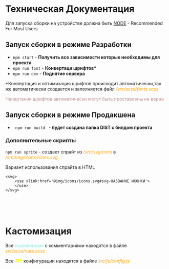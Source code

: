 # Техническая Документация

<p>Для запуска сборки на устройстве должна быть <a href = 'https://nodejs.org/en'>NODE</a> - Recommended For Most Users </p>

## Запуск сборки в режиме Разработки

<ul>
   <li><code>npm start</code> - <b>Получить все зависимости которые необходимы для проекта</b></li>
   <li><code>npm run font</code> - <b>Конвертаци шрифтов*</b></li>
   <li><code>npm run dev</code> - <b>Поднятие сервера</b></li>
</ul>
<p>*Конвертация и оптимизация шрифтов происходит автоматически,так же автоматически создается и заполняется файл <em style ='color:orange'>/src/scss/fonts.scss</em>
</p>
<p style ='color:rosybrown'>Начертания шрифтов автоматически могут быть проставлены не верно
</p>

## Запуск сборки в режиме Продакшена

<ul>
   <li><code> npm run build </code> - <b>будет создана папка DIST с билдом проекта</b>
</ul>

### Дополнительные скрипты

<p><code>npm run sprite</code> - создает спрайт из  
<em style ='color:orange'>/src/svgicons</em>
в
<em style ='color:orange'>/src/img/icons/icons.svg</em>
</p>

Вариант использования спрайта в HTML

```shell
<svg>
    <use xlink:href='@img/icons/icons.svg#svg-НАЗВАНИЕ ИКОНКИ'>
    </use>
</svg>
```

<br/>
<br/>
<br/>

# Кастомизация

<p>Все <b style ='color:paleturquoise'>переменные </b> с комментариями находятся в файле <em style ='color:orange'>src/scss/vars.scss</em></p>
<p>Все <b style = 'color:yellow'>API</b> конфигурации находятся в файле  <em style ='color:orange'>src/js/config.js</em></p>
